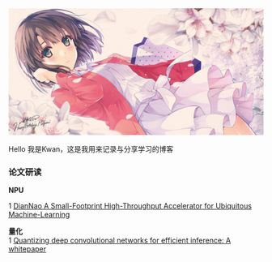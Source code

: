 <img src ="./top.jpg">  


Hello 我是Kwan，这是我用来记录与分享学习的博客  


### 论文研读
**NPU**  

1 [DianNao A Small-Footprint High-Throughput Accelerator for Ubiquitous Machine-Learning](./paper/DianNao.md)  



**量化**<br>
1 [Quantizing deep convolutional networks for efficient inference: A whitepaper](./paper/google_whitepaper.md)  
